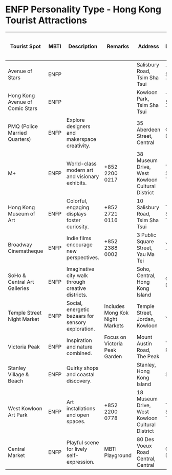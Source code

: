 # ENFP Personality Type - Hong Kong Tourist Attractions

| Tourist Spot | MBTI | Description | Remarks | Address | District | Location | Operating Hours (Mon-Fri) | Operating Hours (Sat-Sun) | Operating Hours (Public Holiday) | Full Day |
| --- | --- | --- | --- | --- | --- | --- | --- | --- | --- | --- |
| Avenue of Stars | ENFP |  |  | Salisbury Road, Tsim Sha Tsui | Tsim Sha Tsui | Kowloon |  |  |  |  |
| Hong Kong Avenue of Comic Stars | ENFP |  |  | Kowloon Park, Tsim Sha Tsui | Tsim Sha Tsui | Kowloon | 6:30 AM–11:00 PM | 6:30 AM–11:00 PM | 6:30 AM–11:00 PM |  |
| PMQ (Police Married Quarters) | ENFP | Explore designers and makerspace creativity. |  | 35 Aberdeen Street, Central | Central District | Hong Kong Island | 7:00 AM–11:00 PM | 7:00 AM–11:00 PM | 7:00 AM–11:00 PM |  |
| M+ | ENFP | World-class modern art and visionary exhibits. | +852 2200 0217 | 38 Museum Drive, West Kowloon Cultural District | Tsim Sha Tsui | Kowloon | 10:00 AM–6:00 PM (Closed Mon) | 10:00 AM–6:00 PM | 10:00 AM–6:00 PM |  |
| Hong Kong Museum of Art | ENFP | Colorful, engaging displays foster curiosity. | +852 2721 0116 | 10 Salisbury Road, Tsim Sha Tsui | Tsim Sha Tsui | Kowloon | 10:00 AM–6:00 PM (Closed Tue) | 10:00 AM–7:00 PM | 10:00 AM–7:00 PM |  |
| Broadway Cinematheque | ENFP | Indie films encourage new perspectives. | +852 2388 0002 | 3 Public Square Street, Yau Ma Tei | Yau Ma Tei | Kowloon | 11:00 AM–10:00 PM | 11:00 AM–10:00 PM | 11:00 AM–10:00 PM |  |
| SoHo & Central Art Galleries | ENFP | Imaginative city walk through creative districts. |  | Soho, Central, Hong Kong Island | Central District | Hong Kong Island |  |  |  |  |
| Temple Street Night Market | ENFP | Social, energetic bazaars for sensory exploration. | Includes Mong Kok Night Markets | Temple Street, Jordan, Kowloon | Jordan | Kowloon | 4:00 PM–12:00 AM | 4:00 PM–12:00 AM | 4:00 PM–12:00 AM |  |
| Victoria Peak | ENFP | Inspiration and nature combined. | Focus on Victoria Peak Garden | Mount Austin Road, The Peak | The Peak | Hong Kong Island |  |  |  |  |
| Stanley Village & Beach | ENFP | Quirky shops and coastal discovery. |  | Stanley, Hong Kong Island | Stanley | Hong Kong Island |  |  |  |  |
| West Kowloon Art Park | ENFP | Art installations and open spaces. | +852 2200 0778 | 18 Museum Drive, West Kowloon Cultural District | Tsim Sha Tsui | Kowloon | 6:00 AM–11:00 PM | 6:00 AM–11:00 PM | 6:00 AM–11:00 PM |  |
| Central Market | ENFP | Playful scene for lively self-expression. | MBTI Playground | 80 Des Voeux Road Central, Central | Central District | Hong Kong Island | 10:00 AM–10:00 PM | 10:00 AM–10:00 PM | 10:00 AM–10:00 PM |  |
